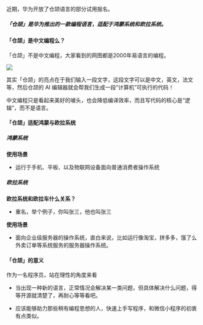 
近期，华为开放了仓颉语言的部分试用报名。

##### 「仓颉」是华为推出的一款编程语言，适配于鸿蒙系统和欧拉系统。

#### **「仓颉」是中文编程么？**
「仓颉」不是中文编程，大家看到的网图都是2000年易语言的编程。

![](https://gitee.com/cjyzwg/img/raw/master/202203251653722.png)


其实「仓颉」的亮点在于我们输入一段文字，这段文字可以是中文，英文，法文等，然后仓颉的 AI 编辑器就会帮我们生成一段“计算机”可执行的代码！  

中文编程只是看起来美好的噱头，也会降低编译效率，而且写代码的核心是“逻辑”，而不是语言。  





#### **「仓颉」适配鸿蒙与欧拉系统**

##### 鸿蒙系统

**使用场景**

- 运行于手机、平板、以及物联网设备面向普通消费者操作系统


##### 欧拉系统

**欧拉系统和欧拉车什么关系？**

- 重名，举个例子，你叫张三，他也叫张三

**使用场景**

- 面向企业级服务器的操作系统，直白来说，比如运行像淘宝，拼多多，饿了么外卖订单等系统服务的服务器操作系统。

#### **「仓颉」的意义**

作为一名程序员，站在理性的角度来看

- 当出现一种新的语言，正常情况会解决某一类问题，但具体解决什么问题，得等开源就清楚了，再耐心等等看吧。

- 应该能够助力那些稍有编程思想的人，快速上手写程序，和微信小程序的初衷有点类似。





